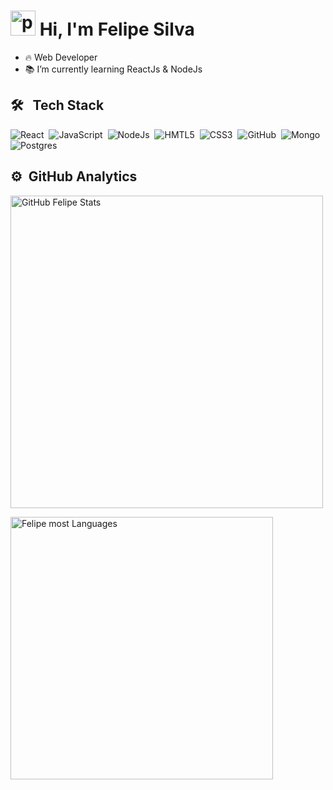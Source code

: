 
 <h1 align="left"><img src="https://raw.githubusercontent.com/kaueMarques/kaueMarques/master/hi.gif" alt="profile views"  width="40px" /> Hi, I'm Felipe Silva </h1>

- 🔥 Web Developer
- 📚 I’m currently learning  ReactJs & NodeJs

## 🛠️ &nbsp; Tech Stack 

![React](https://img.shields.io/badge/React-05122a?style=flat&logo=react)&nbsp;
![JavaScript](https://img.shields.io/badge/JavaScript-05122a?style=flat&logo=javascript)&nbsp;
![NodeJs](https://img.shields.io/badge/Node.Js-05122a?style=flat&logo=node.js)&nbsp;
![HMTL5](https://img.shields.io/badge/HTML5-05122a?style=flat&logo=HTML5)&nbsp;
![CSS3](https://img.shields.io/badge/CSS3-05122a?style=flat&logo=css3)&nbsp;
![GitHub](https://img.shields.io/badge/GitHub-05122a?style=flat&logo=github)&nbsp;
![Mongo](https://img.shields.io/badge/MongoDB-05122a?style=flat&logo=mongodb)&nbsp;
![Postgres](https://img.shields.io/badge/PostgreSQL-05122a?style=flat&logo=postgresql)&nbsp;

## ⚙️ &nbsp;GitHub Analytics

<p align="left">
  <img width="500em" src="https://github-readme-stats.vercel.app/api?username=Feliper-silva&theme=tokyonight&show_icons=true" alt="GitHub Felipe Stats" />
 </p>
 <p align="rigth">
<img width="420em" src="https://github-readme-stats.vercel.app/api/top-langs/?username=Feliper-silva&layout=compact&theme=tokyonight" alt="Felipe most Languages" /> 
</p>
 
 <!--
 ## 🧔‍♂️ &nbsp; Social Links
 
![Linkedin](https://img.shields.io/badge/Linkedin-05122a?style=flat&logo=linkedin)&nbsp;
![Instagram](https://img.shields.io/badge/Instagram-05122a?style=flat&logo=linkedin)&nbsp;
-->
